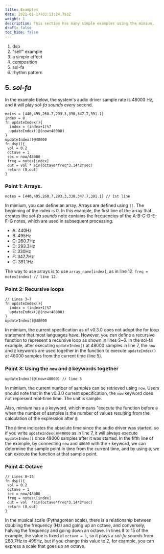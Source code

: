 ```yaml
---
title: Examples
date: 2021-01-17T03:13:24.793Z
weight: 1
description: This section has many simple examples using the mimium.
draft: false
toc_hide: false
---
```

1. dsp
2. "self" example
3. a simple effect
4. composition
5. sol-fa
6. rhythm pattern


## 5. *sol-fa*

In the example below, the system's audio driver sample rate is 48000 Hz, and it will play *sol-fa sounds* every second.

```abc.mmm
notes = [440,495,260.7,293.3,330,347.7,391.1]
index = 0
fn updateIndex(){
  index = (index+1)%7
  updateIndex()@(now+48000)
}
updateIndex()@48000
fn dsp(){
 vol = 0.2
 octave = 1
 sec = now/48000
 freq = notes[index]
 out = vol * sin(octave*freq*3.14*2*sec)
 return (0,out)
}
```

### Point 1: Arrays.

`notes = [440,495,260.7,293.3,330,347.7,391.1] // 1st line`

In mimium, you can define an array. Arrays are defined using `[]`. The beginning of the index is 0.
In this example, the first line of the array that creates the *sol-fa sounds* note contains the frequencies of the A-B-C-D-E-F-G notes, which are used in subsequent processing.

- A: 440Hz
- B: 495Hz
- C: 260.7Hz
- D: 293.3Hz
- E: 330Hz
- F: 347.7Hz
- G: 391.1Hz

The way to use arrays is to use `array_name[index]`, as in line 12.
`freq = notes[index] // line 12`.

### Point 2: Recursive loops

```
// Lines 3~7
fn updateIndex(){
  index = (index+1)%7
  updateIndex()@(now+48000)
}
updateIndex()@48000
```

In mimium, the current specification as of v0.3.0 does not adopt the for loop statement that most languages have. However, you can define a recursive function to represent a recursive loop as shown in lines 3~6.
In the sol-fa example, after executing `updateIndex()` at 48000 samples in line 7, the `now` and `@` keywords are used together in the function to execute `updateIndex()` at 48000 samples from the current time (line 5).

### Point 3: Using the `now` and `@` keywords together

`updateIndex()@(now+48000) // line 5`

In mimium, the current number of samples can be retrieved using `now`. Users should note that in the v0.3.0 current specification, the `now` keyword does not represent real-time time. The unit is sample.

Also, mimium has a `@` keyword, which means "execute the function before `@` when the number of samples is the number of values resulting from the calculation of the expression after `@`.

The `@` time indicates the absolute time since the audio driver was started, so if you write `updateIndex()@48000` as in line 7, it will always execute `updateIndex()` once 48000 samples after it was started.
In the fifth line of the example, by connecting `now` and `48000` with the `+` keyword, we can determine the sample point in time from the current time, and by using `@`, we can execute the function at that sample point.

### Point 4: Octave

```
// Lines 8~15
fn dsp(){
 vol = 0.2
 octave = 1
 sec = now/48000
 freq = notes\[index]
 out = vol  *sin(octave*freq*3.14*2*sec)
 return (0,out)
}

```
In the musical scale (Pythagorean scale), there is a relationship between doubling the frequency (Hz) and going up an octave, and conversely, halving the frequency and going down an octave. In lines 8 to 15 of the example, the value is fixed at `octave = 1`, so it plays a *sol-fa sounds* from 260.7Hz to 495Hz, but if you change this value to 2, for example, you can express a scale that goes up an octave.
